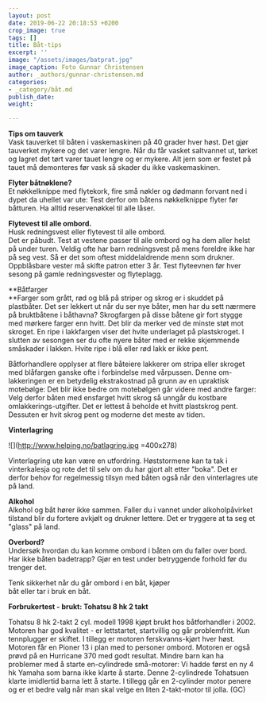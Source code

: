 ```yaml
---
layout: post
date: 2019-06-22 20:18:53 +0200
crop_image: true
tags: []
title: Båt-tips
excerpt: ''
image: "/assets/images/batprat.jpg"
image_caption: Foto Gunnar Christensen
author: _authors/gunnar-christensen.md
categories:
- _category/båt.md
publish_date: 
weight: 

---
```

**Tips om tauverk**  
Vask tauverket til båten i vaskemaskinen på 40 grader hver høst. Det gjør tauverket mykere og det varer lengre. Når du får vasket saltvannet ut, tørket og lagret det tørt varer tauet lengre og er mykere. Alt jern som er festet på tauet må demonteres før vask så skader du ikke vaskemaskinen.

**Flyter båtnøklene?**  
Et nøkkelknippe med flytekork, fire små nøkler og dødmann forvant ned i dypet da uhellet var ute: Test derfor om båtens nøkkelknippe flyter før båtturen. Ha alltid reservenøkkel til alle låser.

**Flytevest til alle ombord.**  
Husk redningsvest eller flytevest til alle ombord.   
Det er påbudt. Test at vestene passer til alle ombord og ha dem aller helst på under turen. Veldig ofte har barn redningsvest på mens foreldre ikke har på seg vest. Så er det som oftest middelaldrende menn som drukner. Oppblåsbare vester må skifte patron etter 3 år. Test flyteevnen før hver sesong på gamle redningsvester og flyteplagg.

**Båtfarger  
**Farger som grått, rød og blå på striper og skrog er i skuddet på plastbåter. Det ser lekkert ut når du ser nye båter, men har du sett nærmere på bruktbåtene i båthavna? Skrogfargen på disse båtene gir fort stygge med mørkere farger enn hvitt. Det blir da merker ved de minste støt mot skroget. En ripe i lakkfargen viser det hvite underlaget på plastskroget. I slutten av sesongen ser du ofte nyere båter med er rekke skjemmende småskader i lakken. Hvite ripe i blå eller rød lakk er ikke pent.

Båtforhandlere opplyser at flere båteiere lakkerer om stripa eller skroget med blåfargen ganske ofte i forbindelse med vårpussen. Denne om-lakkeringen er en betydelig ekstrakostnad på grunn av en upraktisk motebølge: Det blir ikke bedre om motebølgen går videre med andre farger: Velg derfor båten med ensfarget hvitt skrog så unngår du kostbare omlakkerings-utgifter. Det er lettest å beholde et hvitt plastskrog pent. Dessuten er hvit skrog pent og moderne det meste av tiden.

**Vinterlagring**

![](http://www.helping.no/batlagring.jpg =400x278)

Vinterlagring ute kan være en utfordring. Høststormene kan ta tak i vinterkalesja og rote det til selv om du har gjort alt etter "boka". Det er derfor behov for regelmessig tilsyn med båten også når den vinterlagres ute på land.

**Alkohol**  
Alkohol og båt hører ikke sammen. Faller du i vannet under alkoholpåvirket tilstand blir du fortere avkjølt og drukner lettere. Det er tryggere at ta seg et "glass" på land.

**Overbord?**  
Undersøk hvordan du kan komme ombord i båten om du faller over bord. Har ikke båten badetrapp? Gjør en test under betryggende forhold før du trenger det.

Tenk sikkerhet når du går ombord i en båt, kjøper  
båt eller tar i bruk en båt.

**Forbrukertest - brukt: Tohatsu 8 hk 2 takt**

Tohatsu 8 hk 2-takt 2 cyl. modell 1998 kjøpt brukt hos båtforhandler i 2002. Motoren har god kvalitet - er lettstartet, startvillig og går problemfritt. Kun tennplugger er skiftet. I tillegg er motoren ferskvanns-kjørt hver høst. Motoren får en Pioner 13 i plan med to personer ombord. Motoren er også prøvd på en Hurricane 370 med godt resultat. Mindre barn kan ha problemer med å starte en-cylindrede små-motorer: Vi hadde først en ny 4 hk Yamaha som barna ikke klarte å starte. Denne 2-cylindrede Tohatsuen klarte imidlertid barna lett å starte. I tillegg går en 2-cylinder motor penere og er et bedre valg når man skal velge en liten 2-takt-motor til jolla. (GC)
